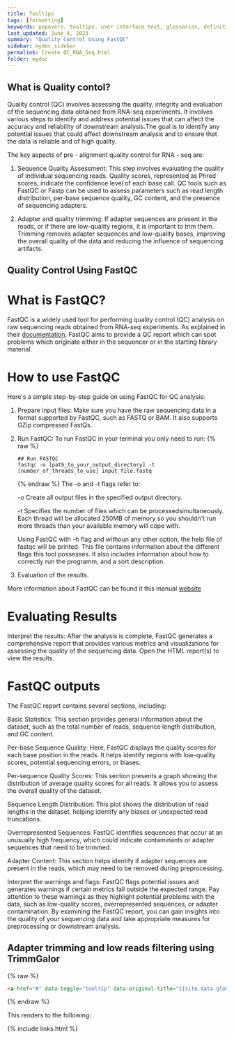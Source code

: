 ```yaml
---
title: Tooltips
tags: [formatting]
keywords: popovers, tooltips, user interface text, glossaries, definitions
last_updated: June 4, 2023 
summary: "Quality Control Using FastQC"
sidebar: mydoc_sidebar
permalink: Create QC_RNA_Seq.html
folder: mydoc
---
```


## What is Quality contol?

Quality control (QC) involves assessing the quality, integrity and evaluation of the sequencing data obtained from RNA-seq experiments. It involves various 
steps to identify and address potential issues that can affect the accuracy and reliability of downstream analysis.The goal is to identify any potential issues 
that could affect downstream analysis and to ensure that the data is reliable and of high quality. 

The key aspects of pre - alignment quality control for RNA - seq are:

  1. Sequence Quality Assessment: This step involves evaluating the quality of individual sequencing reads. Quality scores, represented as Phred scores, 
     indicate the confidence level of each base call. QC tools such as FastQC or Fastp can be used to assess parameters such as read length distribution, 
     per-base sequence quality, GC content, and the presence of sequencing adapters.

  2. Adapter and quality trimming: If adapter sequences are present in the reads, or if there are low-quality regions, it is important to trim them. 
     Trimming removes adapter sequences and low-quality bases, improving the overall quality of the data and reducing the influence of sequencing artifacts.

## Quality Control Using FastQC

# What is FastQC?

FastQC is a widely used tool for performing quality control (QC) analysis on raw sequencing reads obtained from RNA-seq experiments. As explained in their [documentation](https://www.bioinformatics.babraham.ac.uk/projects/fastqc/Help/1%20Introduction/1.1%20What%20is%20FastQC.html),
FastQC aims to provide a QC report which can spot problems which originate either in the sequencer or in the starting library material.

# How to use FastQC

Here's a simple step-by-step guide on using FastQC for QC analysis:

  1. Prepare input files: Make sure you have the raw sequencing data in a format supported by FastQC, such as FASTQ or BAM. It also supports GZip compressed FastQs.

  2. Run FastQC: To run FastQC in your terminal you only need to run:
      {% raw %}
      ```
      ## Run FASTQC
      fastqc -o [path_to_your_output_directory] -t [number_of_threads_to_use] input_file.fastq
      ```
      {% endraw %}
     The -o and -t flags refer to:
     
      -o Create all output files in the specified output directory.
     
      -t Specifies the number of files which can be processedsimultaneously.  
         Each thread will be allocated 250MB of memory so you shouldn't run more threads than your available memory will cope with.
      
     Using FastQC with -h flag and withoun any other option, the help file of fastqc will be printed. This file contains information about the different flags 
     this tool possesses. It also includes information about how to correctly run the programm, and a sort description.
   
   3. Evaluation of the results.

More information about FastQC can be found it this manual [website](https://dnacore.missouri.edu/PDF/FastQC_Manual.pdf)

# Evaluating Results
   
   
   

Interpret the results: After the analysis is complete, FastQC generates a comprehensive report that provides various metrics and visualizations 
for assessing the quality of the sequencing data. 
Open the HTML report(s) to view the results.

# FastQC outputs

The FastQC report contains several sections, including:

Basic Statistics: This section provides general information about the dataset, such as the total number of reads, sequence length distribution, and GC content.

Per-base Sequence Quality: Here, FastQC displays the quality scores for each base position in the reads. 
It helps identify regions with low-quality scores, potential sequencing errors, or biases.

Per-sequence Quality Scores: This section presents a graph showing the distribution of average quality scores for all reads. 
It allows you to assess the overall quality of the dataset.

Sequence Length Distribution: This plot shows the distribution of read lengths in the dataset, helping identify any biases or unexpected read truncations.

Overrepresented Sequences: FastQC identifies sequences that occur at an unusually high frequency, which could indicate contaminants or adapter sequences that 
need to be trimmed.

Adapter Content: This section helps identify if adapter sequences are present in the reads, which may need to be removed during preprocessing.

Interpret the warnings and flags: FastQC flags potential issues and generates warnings if certain metrics fall outside the expected range. 
Pay attention to these warnings as they highlight potential problems with the data, such as low-quality scores, overrepresented sequences, 
or adapter contamination.
By examining the FastQC report, you can gain insights into the quality of your sequencing data 
and take appropriate measures for preprocessing or downstream analysis.





## Adapter trimming and low reads filtering using TrimmGalor








{% raw %}
```html
<a href="#" data-toggle="tooltip" data-original-title="{{site.data.glossary.jekyll_platform}}">Jekyll</a> is my favorite tool for building websites.
```
{% endraw %}

This renders to the following:














{% include links.html %}
